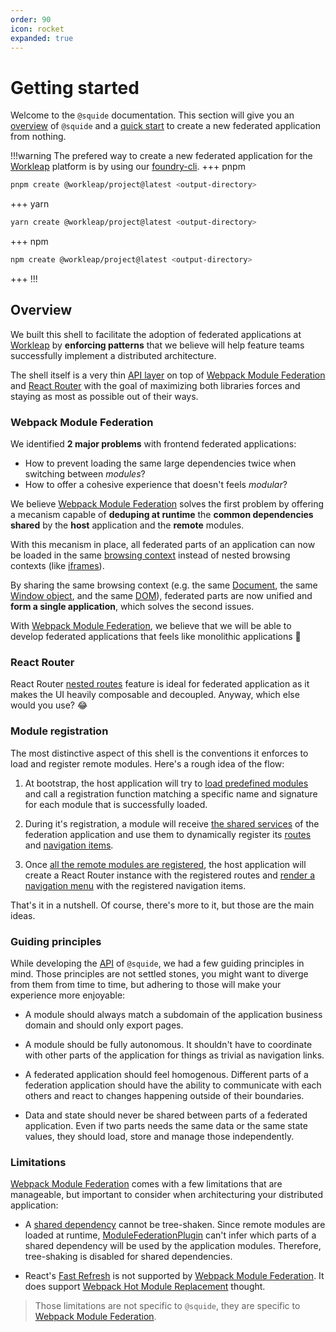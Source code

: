 ```yaml
---
order: 90
icon: rocket
expanded: true
---
```


# Getting started

Welcome to the `@squide` documentation. This section will give you an [overview](#overview) of `@squide` and a [quick start](create-host.md) to create a new federated application from nothing.

!!!warning The prefered way to create a new federated application for the [Workleap](https://workleap.com/) platform is by using our [foundry-cli](https://github.com/workleap/wl-foundry-cli).
+++ pnpm
```bash
pnpm create @workleap/project@latest <output-directory>
```
+++ yarn
```bash
yarn create @workleap/project@latest <output-directory>
```
+++ npm
```bash
npm create @workleap/project@latest <output-directory>
```
+++
!!!

## Overview

We built this shell to facilitate the adoption of federated applications at [Workleap](https://workleap.com/) by **enforcing patterns** that we believe will help feature teams successfully implement a distributed architecture.

The shell itself is a very thin [API layer](/references) on top of [Webpack Module Federation](https://webpack.js.org/concepts/module-federation/) and [React Router](https://reactrouter.com) with the goal of maximizing both libraries forces and staying as most as possible out of their ways.

### Webpack Module Federation

We identified **2 major problems** with frontend federated applications:
- How to prevent loading the same large dependencies twice when switching between *modules*?
- How to offer a cohesive experience that doesn't feels *modular*?

We believe [Webpack Module Federation](https://webpack.js.org/concepts/module-federation/) solves the first problem by offering a mecanism capable of **deduping at runtime** the **common dependencies shared** by the **host** application and the **remote** modules. 

With this mecanism in place, all federated parts of an application can now be loaded in the same [browsing context](https://developer.mozilla.org/en-US/docs/Glossary/Browsing_context) instead of nested browsing contexts (like [iframes](https://developer.mozilla.org/en-US/docs/Web/HTML/Element/iframe)). 

By sharing the same browsing context (e.g. the same [Document](https://developer.mozilla.org/en-US/docs/Web/API/Document), the same [Window object](https://developer.mozilla.org/en-US/docs/Web/API/Window), and the same [DOM](https://developer.mozilla.org/en-US/docs/Web/API/Document_Object_Model)), federated parts are now unified and **form a single application**, which solves the second issues.

With [Webpack Module Federation](https://webpack.js.org/concepts/module-federation/), we believe that we will be able to develop federated applications that feels like monolithic applications :rocket:

### React Router

React Router [nested routes](https://reactrouter.com/en/main/start/tutorial#nested-routes) feature is ideal for federated application as it makes the UI heavily composable and decoupled. Anyway, which else would you use? :joy:

### Module registration

The most distinctive aspect of this shell is the conventions it enforces to load and register remote modules. Here's a rough idea of the flow:

1. At bootstrap, the host application will try to [load predefined modules](/references/registration/registerRemoteModules.md) and call a registration function matching a specific name and signature for each module that is successfully loaded.

2. During it's registration, a module will receive [the shared services](/references/runtime/runtime-class.md) of the federation application and use them to dynamically register its [routes](/references/runtime/runtime-class.md#register-routes) and [navigation items](/references/runtime/runtime-class.md#register-navigation-items).

3. Once [all the remote modules are registered](/references/registration/useAreRemotesReady.md), the host application will create a React Router instance with the registered routes and [render a navigation menu](/references/routing/useRenderedNavigationItems.md) with the registered navigation items.

That's it in a nutshell. Of course, there's more to it, but those are the main ideas.

### Guiding principles

While developing the [API](/references) of `@squide`, we had a few guiding principles in mind. Those principles are not settled stones, you might want to diverge from them from time to time, but adhering to those will make your experience more enjoyable:

- A module should always match a subdomain of the application business domain and should only export pages.

- A module should be fully autonomous. It shouldn't have to coordinate with other parts of the application for things as trivial as navigation links.

- A federated application should feel homogenous. Different parts of a federation application should have the ability to communicate with each others and react to changes happening outside of their boundaries.

- Data and state should never be shared between parts of a federated application. Even if two parts needs the same data or the same state values, they should load, store and manage those independently.

### Limitations

[Webpack Module Federation](https://webpack.js.org/concepts/module-federation/) comes with a few limitations that are manageable, but important to consider when architecturing your distributed application:

- A [shared dependency](https://webpack.js.org/plugins/module-federation-plugin/#sharing-hints) cannot be tree-shaken. Since remote modules are loaded at runtime, [ModuleFederationPlugin](https://webpack.js.org/plugins/module-federation-plugin) can't infer which parts of a shared dependency will be used by the application modules. Therefore, tree-shaking is disabled for shared dependencies.

- React's [Fast Refresh](https://github.com/pmmmwh/react-refresh-webpack-plugin) is not supported by [Webpack Module Federation](https://webpack.js.org/concepts/module-federation/). It does support [Webpack Hot Module Replacement](https://webpack.js.org/concepts/hot-module-replacement/) thought.

> Those limitations are not specific to `@squide`, they are specific to [Webpack Module Federation](https://webpack.js.org/concepts/module-federation/).


